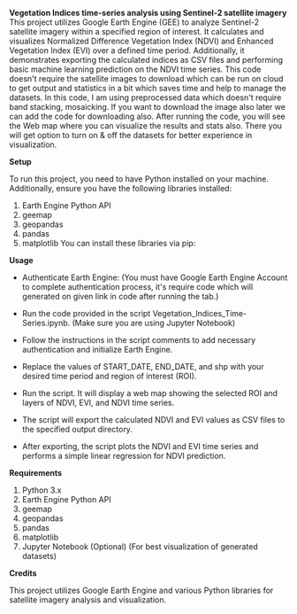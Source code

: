 **Vegetation Indices time-series analysis using Sentinel-2 satellite imagery**
This project utilizes Google Earth Engine (GEE) to analyze Sentinel-2 satellite imagery within a specified region of interest. It calculates and visualizes Normalized Difference Vegetation Index (NDVI) and Enhanced Vegetation Index (EVI) over a defined time period. Additionally, it demonstrates exporting the calculated indices as CSV files and performing basic machine learning prediction on the NDVI time series. This code doesn't require the satellite images to download which can be run on cloud to get output and statistics in a bit which saves time and help to manage the datasets. In this code, I am using preprocessed data which doesn't require band stacking, mosaicking. If you want to download the image also later we can add the code for downloading also. After running the code, you will see the Web map where you can visualize the results and stats also. There you will get option to turn on & off the datasets for better experience in visualization.

**Setup**

To run this project, you need to have Python installed on your machine. Additionally, ensure you have the following libraries installed:

1. Earth Engine Python API
2. geemap
3. geopandas
4. pandas
5. matplotlib
You can install these libraries via pip:

**Usage**

* Authenticate Earth Engine: (You must have Google Earth Engine Account to complete authentication process, it's require code which will generated on given link in code after running the tab.)

* Run the code provided in the script Vegetation_Indices_Time-Series.ipynb. (Make sure you are using Jupyter Notebook)

* Follow the instructions in the script comments to add necessary authentication and initialize Earth Engine.

* Replace the values of START_DATE, END_DATE, and shp with your desired time period and region of interest (ROI).

* Run the script. It will display a web map showing the selected ROI and layers of NDVI, EVI, and NDVI time series.

* The script will export the calculated NDVI and EVI values as CSV files to the specified output directory.

* After exporting, the script plots the NDVI and EVI time series and performs a simple linear regression for NDVI prediction.

**Requirements**

1. Python 3.x
2. Earth Engine Python API
3. geemap
4. geopandas
5. pandas
6. matplotlib
7. Jupyter Notebook (Optional) (For best visualization of generated datasets)

   
**Credits**

This project utilizes Google Earth Engine and various Python libraries for satellite imagery analysis and visualization.
